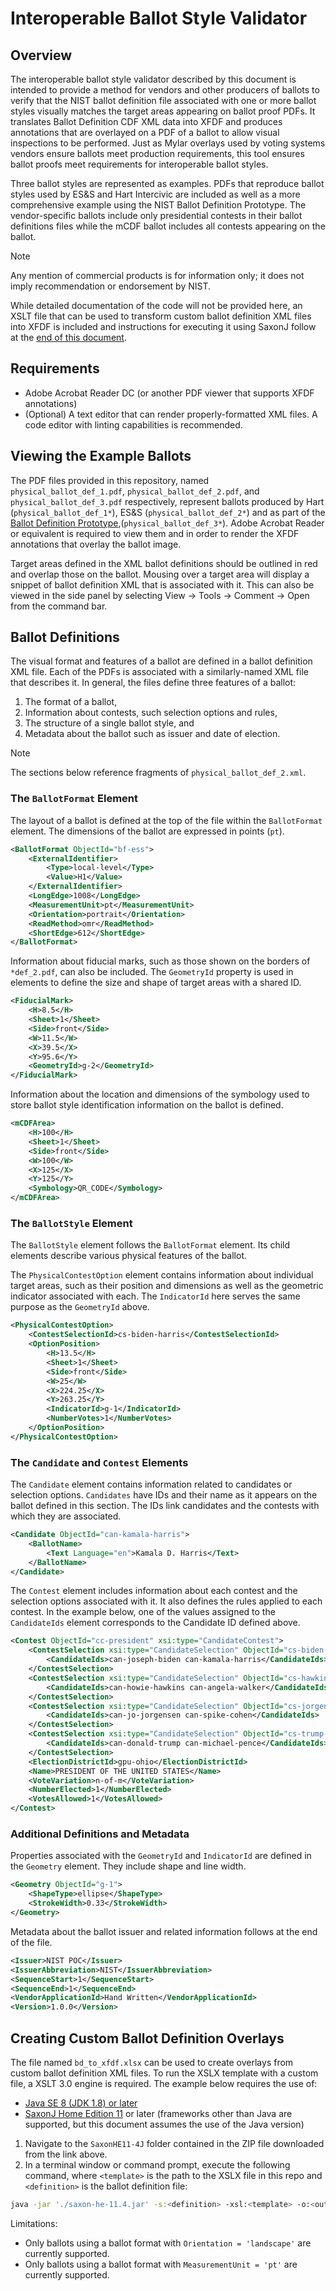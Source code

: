 # Interoperable Ballot Style Validator

## Overview

The interoperable ballot style validator described by this document is intended to provide a method for vendors and other producers of ballots to verify that the NIST ballot definition file associated with one or more ballot styles visually matches the target areas appearing on ballot proof PDFs. It translates Ballot Definition CDF XML data into XFDF and produces annotations that are overlayed on a PDF of a ballot to allow visual inspections to be performed. Just as Mylar overlays used by voting systems vendors ensure ballots meet production requirements, this tool ensures ballot proofs meet requirements for interoperable ballot styles.

Three ballot styles are represented as examples. PDFs that reproduce ballot styles used by ES&S and Hart Intercivic are included as well as a more comprehensive example using the NIST Ballot Definition Prototype. The vendor-specific ballots include only presidential contests in their ballot definitions files while the mCDF ballot includes all contests appearing on the ballot.

> [!NOTE]
> Any mention of commercial products is for information only; it does not imply recommendation or endorsement by NIST.

While detailed documentation of the code will not be provided here, an XSLT file that can be used to transform custom ballot definition XML files into XFDF is included and instructions for executing it using SaxonJ follow at the [end of this document](#creating-custom-ballot-definition-overlays).

## Requirements

- Adobe Acrobat Reader DC (or another PDF viewer that supports XFDF annotations)
- (Optional) A text editor that can render properly-formatted XML files. A code editor with linting capabilities is recommended.

## Viewing the Example Ballots

The PDF files provided in this repository, named `physical_ballot_def_1.pdf`, `physical_ballot_def_2.pdf`, and `physical_ballot_def_3.pdf` respectively, represent ballots produced by Hart (`physical_ballot_def_1*`), ES&S (`physical_ballot_def_2*`) and as part of the [Ballot Definition Prototype](../Ballot_Definition_Prototype.pdf),(`physical_ballot_def_3*`). Adobe Acrobat Reader or equivalent is required to view them and in order to render the XFDF annotations that overlay the ballot image.

Target areas defined in the XML ballot definitions should be outlined in red and overlap those on the ballot. Mousing over a target area will display a snippet of ballot definition XML that is associated with it. This can also be viewed in the side panel by selecting View -> Tools -> Comment -> Open from the command bar.

## Ballot Definitions

The visual format and features of a ballot are defined in a ballot definition XML file. Each of the PDFs is associated with a similarly-named XML file that describes it. In general, the files define three features of a ballot:

1. The format of a ballot,
2. Information about contests, such selection options and rules,
3. The structure of a single ballot style, and
4. Metadata about the ballot such as issuer and date of election.

> [!NOTE]
> The sections below reference fragments of `physical_ballot_def_2.xml`.

### The `BallotFormat` Element

The layout of a ballot is defined at the top of the file within the `BallotFormat` element. The dimensions of the ballot are expressed in points (`pt`).

```xml
<BallotFormat ObjectId="bf-ess">
	<ExternalIdentifier>
		<Type>local-level</Type>
		<Value>H1</Value>
	</ExternalIdentifier>
	<LongEdge>1008</LongEdge>
	<MeasurementUnit>pt</MeasurementUnit>
	<Orientation>portrait</Orientation>
	<ReadMethod>omr</ReadMethod>
	<ShortEdge>612</ShortEdge>
</BallotFormat>
```

Information about fiducial marks, such as those shown on the borders of `*def_2.pdf`, can also be included. The `GeometryId` property is used in elements to define the size and shape of target areas with a shared ID.

```xml
<FiducialMark>
	<H>8.5</H>
	<Sheet>1</Sheet>
	<Side>front</Side>
	<W>11.5</W>
	<X>39.5</X>
	<Y>95.6</Y>
	<GeometryId>g-2</GeometryId>
</FiducialMark>
```

Information about the location and dimensions of the symbology used to store ballot style identification information on the ballot is defined.
	
```xml
<mCDFArea>
	<H>100</H>
	<Sheet>1</Sheet>
	<Side>front</Side>
	<W>100</W>
	<X>125</X>
	<Y>125</Y>
	<Symbology>QR_CODE</Symbology>
</mCDFArea>
```

### The `BallotStyle` Element

The `BallotStyle` element follows the `BallotFormat` element. Its child elements describe various physical features of the ballot.

The `PhysicalContestOption` element contains information about individual target areas, such as their position and dimensions as well as the geometric indicator associated with each. The `IndicatorId` here serves the same purpose as the `GeometryId` above.

```xml
<PhysicalContestOption>
	<ContestSelectionId>cs-biden-harris</ContestSelectionId>
	<OptionPosition>
		<H>13.5</H>
		<Sheet>1</Sheet>
		<Side>front</Side>
		<W>25</W>
		<X>224.25</X>
		<Y>263.25</Y>
		<IndicatorId>g-1</IndicatorId>
		<NumberVotes>1</NumberVotes>
	</OptionPosition>
</PhysicalContestOption>
```

### The `Candidate` and `Contest` Elements

The `Candidate` element contains information related to candidates or selection options. `Candidates` have IDs and their name as it appears on the ballot defined in this section. The IDs link candidates and the contests with which they are associated.

```xml
<Candidate ObjectId="can-kamala-harris">
	<BallotName>
		<Text Language="en">Kamala D. Harris</Text>
	</BallotName>
</Candidate>
```

The `Contest` element includes information about each contest and the selection options associated with it. It also defines the rules applied to each contest. In the example below, one of the values assigned to the `CandidateIds` element corresponds to the Candidate ID defined above.

```xml
<Contest ObjectId="cc-president" xsi:type="CandidateContest">
	<ContestSelection xsi:type="CandidateSelection" ObjectId="cs-biden-harris">
		<CandidateIds>can-joseph-biden can-kamala-harris</CandidateIds>
	</ContestSelection>
	<ContestSelection xsi:type="CandidateSelection" ObjectId="cs-hawkins-walker">
		<CandidateIds>can-howie-hawkins can-angela-walker</CandidateIds>
	</ContestSelection>
	<ContestSelection xsi:type="CandidateSelection" ObjectId="cs-jorgensen-cohen">
		<CandidateIds>can-jo-jorgensen can-spike-cohen</CandidateIds>
	</ContestSelection>
	<ContestSelection xsi:type="CandidateSelection" ObjectId="cs-trump-pence">
		<CandidateIds>can-donald-trump can-michael-pence</CandidateIds>
	</ContestSelection>
	<ElectionDistrictId>gpu-ohio</ElectionDistrictId>
	<Name>PRESIDENT OF THE UNITED STATES</Name>
	<VoteVariation>n-of-m</VoteVariation>
	<NumberElected>1</NumberElected>
	<VotesAllowed>1</VotesAllowed>
</Contest>
```

### Additional Definitions and Metadata

Properties associated with the `GeometryId` and `IndicatorId` are defined in the `Geometry` element. They include shape and line width.

```xml
<Geometry ObjectId="g-1">
	<ShapeType>ellipse</ShapeType>
	<StrokeWidth>0.33</StrokeWidth>
</Geometry>
```
Metadata about the ballot issuer and related information follows at the end of the file.

```xml
<Issuer>NIST POC</Issuer>
<IssuerAbbreviation>NIST</IssuerAbbreviation>
<SequenceStart>1</SequenceStart>
<SequenceEnd>1</SequenceEnd>
<VendorApplicationId>Hand Written</VendorApplicationId>
<Version>1.0.0</Version>
```

## Creating Custom Ballot Definition Overlays

The file named `bd_to_xfdf.xlsx` can be used to create overlays from custom ballot definition XML files. To run the XSLX template with a custom file, a XSLT 3.0 engine is required. The example below requires the use of:

- [Java SE 8 (JDK 1.8) or later](https://developers.redhat.com/products/openjdk/overview)
- [SaxonJ Home Edition 11](https://sourceforge.net/projects/saxon/files/Saxon-HE/11/) or later (frameworks other than Java are supported, but this document assumes the use of the Java version)

1. Navigate to the `SaxonHE11-4J` folder contained in the ZIP file downloaded from the link above.
2. In a terminal window or command prompt, execute the following command, where `<template>` is the path to the XSLX file in this repo and `<definition>` is the ballot definition file:

```bash
java -jar './saxon-he-11.4.jar' -s:<definition> -xsl:<template> -o:<output_file>
```
Limitations:

- Only ballots using a ballot format with `Orientation = 'landscape'` are currently supported.
- Only ballots using a ballot format with `MeasurementUnit = 'pt'` are currently supported.